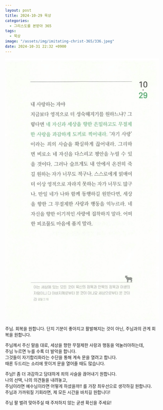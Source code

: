 ```yaml
---
layout: post
title: 2024-10-29 묵상
categories:
  - 그리스도를 본받아 365
tags:
  - 묵상
image: "/assets/img/imitating-christ-365/336.jpeg"
date: 2024-10-31 22:32 +0900
---
```


![image](/assets/img/imitating-christ-365/336.jpeg)

주님. 회복을 원합니다.
단지 기분이 좋아지고 활발해지는 것이 아닌, 주님과의 관계 회복을 원합니다.

주님께서 주신 말씀 대로, 세상을 향한 무절제한 사랑과 행동을 억눌러야하는데,  
주님 누르면 누를 수록 더 발악을 합니다.  
그것들이 자기합리화라는 수단을 통해 계속 문을 열려고 합니다.  
때론 두드리는 소리에 못이겨 문을 열어줄 때도 많습니다.

주님!! 좀 더 과감하고 담대하게 죄의 사슬을 끊어내기 원합니다.  
나의 선택, 나의 의견들을 내려놓고,  
주님이라면 예수님이라면 어떻게 하셨을까!! 를 가장 최우선으로 생각하길 원합니다.  
주님과 가까워질 기회라면, 제 모든 시간을 바치길 원합니다!

주님 팔 벌려 맞아주실 때 주저하지 않는 굳센 확신을 주세요!
